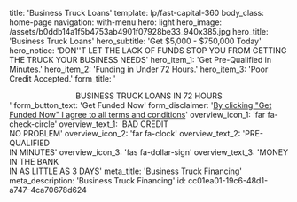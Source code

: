 title: 'Business Truck Loans'
template: lp/fast-capital-360
body_class: home-page
navigation: with-menu
hero: light
hero_image: /assets/b0ddb14a1f5b4753ab4901f07928be33_940x385.jpg
hero_title: 'Business Truck Loans'
hero_subtitle: 'Get $5,000 - $750,000 Today'
hero_notice: 'DON''T LET THE LACK OF FUNDS STOP YOU FROM GETTING THE TRUCK YOUR BUSINESS NEEDS'
hero_item_1: 'Get Pre-Qualified in Minutes.'
hero_item_2: 'Funding in Under 72 Hours.'
hero_item_3: 'Poor Credit Accepted.'
form_title: '<center>BUSINESS TRUCK LOANS IN  72 HOURS</center>'
form_button_text: 'Get Funded Now'
form_disclaimer: '<a href="/terms-of-use" target="_blank">By clicking "Get Funded Now" I agree to all <span>terms and conditions</span></a>'
overview_icon_1: 'far fa-check-circle'
overview_text_1: 'BAD CREDIT</br>NO PROBLEM'
overview_icon_2: 'far fa-clock'
overview_text_2: 'PRE-QUALIFIED</br>IN MINUTES'
overview_icon_3: 'fas fa-dollar-sign'
overview_text_3: 'MONEY IN THE BANK</br>IN AS LITTLE AS 3 DAYS'
meta_title: 'Business Truck Financing'
meta_description: 'Business Truck Financing'
id: cc01ea01-19c6-48d1-a747-4ca70678d624
